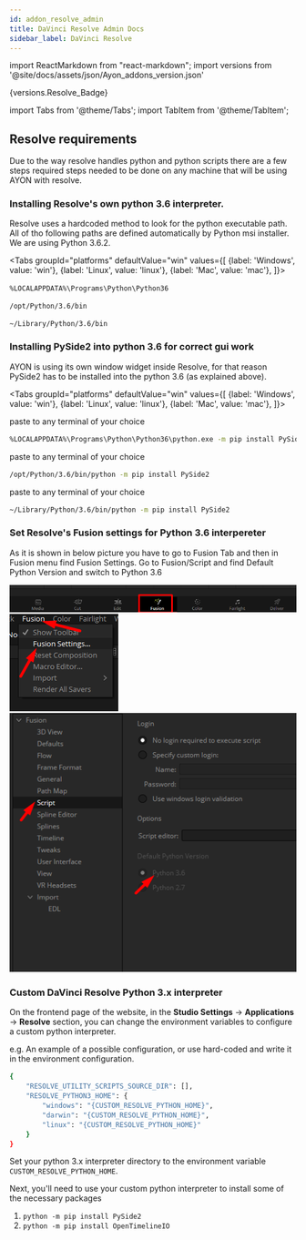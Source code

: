 ```yaml
---
id: addon_resolve_admin
title: DaVinci Resolve Admin Docs
sidebar_label: DaVinci Resolve
---
```


import ReactMarkdown from "react-markdown";
import versions from '@site/docs/assets/json/Ayon_addons_version.json'

<ReactMarkdown>
{versions.Resolve_Badge}
</ReactMarkdown>

import Tabs from '@theme/Tabs';
import TabItem from '@theme/TabItem';

## Resolve requirements
Due to the way resolve handles python and python scripts there are a few steps required steps needed to be done on any machine that will be using AYON with resolve.

### Installing Resolve's own python 3.6 interpreter.
Resolve uses a hardcoded method to look for the python executable path. All of tho following paths are defined automatically by Python msi installer. We are using Python 3.6.2.

<Tabs
  groupId="platforms"
  defaultValue="win"
  values={[
    {label: 'Windows', value: 'win'},
    {label: 'Linux', value: 'linux'},
    {label: 'Mac', value: 'mac'},
  ]}>

<TabItem value="win">

`%LOCALAPPDATA%\Programs\Python\Python36`

</TabItem>
<TabItem value="linux">

`/opt/Python/3.6/bin`

</TabItem>
<TabItem value="mac">

`~/Library/Python/3.6/bin`

</TabItem>
</Tabs>


### Installing PySide2 into python 3.6 for correct gui work

AYON is using its own window widget inside Resolve, for that reason PySide2 has to be installed into the python 3.6 (as explained above).

<Tabs
  groupId="platforms"
  defaultValue="win"
  values={[
    {label: 'Windows', value: 'win'},
    {label: 'Linux', value: 'linux'},
    {label: 'Mac', value: 'mac'},
  ]}>

<TabItem value="win">

paste to any terminal of your choice

```bash
%LOCALAPPDATA%\Programs\Python\Python36\python.exe -m pip install PySide2
```

</TabItem>
<TabItem value="linux">

paste to any terminal of your choice

```bash
/opt/Python/3.6/bin/python -m pip install PySide2
```

</TabItem>
<TabItem value="mac">

paste to any terminal of your choice

```bash
~/Library/Python/3.6/bin/python -m pip install PySide2
```

</TabItem>
</Tabs>

<div class="row markdown">

### Set Resolve's Fusion settings for Python 3.6 interpereter

<div class="col col--6 markdown">


As it is shown in below picture you have to go to Fusion Tab and then in Fusion menu find Fusion Settings. Go to Fusion/Script and find Default Python Version and switch to Python 3.6

</div>

<div class="col col--6 markdown">

![Create menu](assets/resolve_fusion_tab.png)
![Create menu](assets/resolve_fusion_menu.png)
![Create menu](assets/resolve_fusion_script_settings.png)

</div>
</div>

### Custom DaVinci Resolve Python 3.x interpreter

On the frontend page of the website, in the **Studio Settings** -> **Applications** -> **Resolve** section, you can change the environment variables to configure a custom python interpreter. 

e.g. An example of a possible configuration, or use hard-coded and write it in the environment configuration.

```bash
{
    "RESOLVE_UTILITY_SCRIPTS_SOURCE_DIR": [],
    "RESOLVE_PYTHON3_HOME": {
        "windows": "{CUSTOM_RESOLVE_PYTHON_HOME}",
        "darwin": "{CUSTOM_RESOLVE_PYTHON_HOME}",
        "linux": "{CUSTOM_RESOLVE_PYTHON_HOME}"
    }
}
```

Set your python 3.x interpreter directory to the environment variable `CUSTOM_RESOLVE_PYTHON_HOME`.

Next, you'll need to use your custom python interpreter to install some of the necessary packages

1. `python -m pip install PySide2`
2. `python -m pip install OpenTimelineIO`